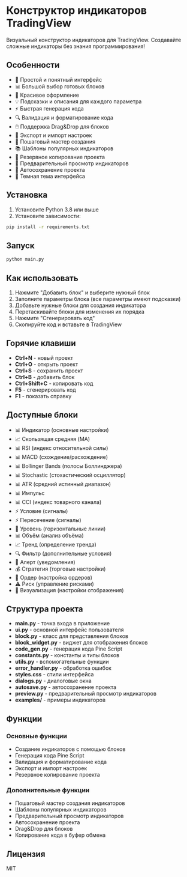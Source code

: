 # Конструктор индикаторов TradingView

Визуальный конструктор индикаторов для TradingView. Создавайте сложные индикаторы без знания программирования!

## Особенности

- 🎯 Простой и понятный интерфейс
- 📊 Большой выбор готовых блоков
- 🎨 Красивое оформление
- 💡 Подсказки и описания для каждого параметра
- ⚡ Быстрая генерация кода
- 🔍 Валидация и форматирование кода
- 🖱️ Поддержка Drag&Drop для блоков
- 💾 Экспорт и импорт настроек
- 🧙 Пошаговый мастер создания
- 📚 Шаблоны популярных индикаторов
- 🔄 Резервное копирование проекта
- 📱 Предварительный просмотр индикаторов
- 🔔 Автосохранение проекта
- 🌙 Темная тема интерфейса

## Установка

1. Установите Python 3.8 или выше
2. Установите зависимости:
```bash
pip install -r requirements.txt
```

## Запуск

```bash
python main.py
```

## Как использовать

1. Нажмите "Добавить блок" и выберите нужный блок
2. Заполните параметры блока (все параметры имеют подсказки)
3. Добавьте нужные блоки для создания индикатора
4. Перетаскивайте блоки для изменения их порядка
5. Нажмите "Сгенерировать код"
6. Скопируйте код и вставьте в TradingView

## Горячие клавиши

- **Ctrl+N** - новый проект
- **Ctrl+O** - открыть проект
- **Ctrl+S** - сохранить проект
- **Ctrl+B** - добавить блок
- **Ctrl+Shift+C** - копировать код
- **F5** - сгенерировать код
- **F1** - показать справку

## Доступные блоки

- 📊 Индикатор (основные настройки)
- 📈 Скользящая средняя (MA)
- 📊 RSI (индекс относительной силы)
- 📊 MACD (схождение/расхождение)
- 📊 Bollinger Bands (полосы Боллинджера)
- 📊 Stochastic (стохастический осциллятор)
- 📊 ATR (средний истинный диапазон)
- 📊 Импульс
- 📊 CCI (индекс товарного канала)
- ⚡ Условие (сигналы)
- ⚡ Пересечение (сигналы)
- 📏 Уровень (горизонтальные линии)
- 📊 Объём (анализ объёма)
- 📈 Тренд (определение тренда)
- 🔍 Фильтр (дополнительные условия)
- 🔔 Алерт (уведомления)
- 💰 Стратегия (торговые настройки)
- 📝 Ордер (настройка ордеров)
- ⚠️ Риск (управление рисками)
- 🎨 Визуализация (настройки отображения)

## Структура проекта

- **main.py** - точка входа в приложение
- **ui.py** - основной интерфейс пользователя
- **block.py** - класс для представления блоков
- **block_widget.py** - виджет для отображения блоков
- **code_gen.py** - генерация кода Pine Script
- **constants.py** - константы и типы блоков
- **utils.py** - вспомогательные функции
- **error_handler.py** - обработка ошибок
- **styles.css** - стили интерфейса
- **dialogs.py** - диалоговые окна
- **autosave.py** - автосохранение проекта
- **preview.py** - предварительный просмотр индикаторов
- **examples/** - примеры индикаторов

## Функции

### Основные функции
- Создание индикаторов с помощью блоков
- Генерация кода Pine Script
- Валидация и форматирование кода
- Экспорт и импорт настроек
- Резервное копирование проекта

### Дополнительные функции
- Пошаговый мастер создания индикаторов
- Шаблоны популярных индикаторов
- Предварительный просмотр индикаторов
- Автосохранение проекта
- Drag&Drop для блоков
- Копирование кода в буфер обмена

## Лицензия

MIT